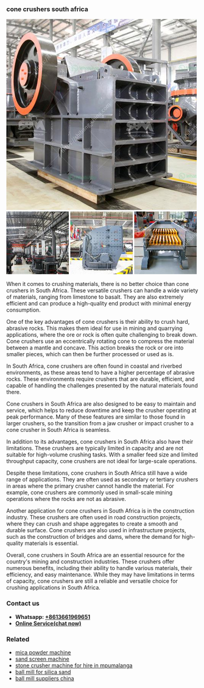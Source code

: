 <h3>cone crushers south africa</h3><img src='1708309332.jpg' alt=''><p>When it comes to crushing materials, there is no better choice than cone crushers in South Africa. These versatile crushers can handle a wide variety of materials, ranging from limestone to basalt. They are also extremely efficient and can produce a high-quality end product with minimal energy consumption.</p><p>One of the key advantages of cone crushers is their ability to crush hard, abrasive rocks. This makes them ideal for use in mining and quarrying applications, where the ore or rock is often quite challenging to break down. Cone crushers use an eccentrically rotating cone to compress the material between a mantle and concave. This action breaks the rock or ore into smaller pieces, which can then be further processed or used as is.</p><p>In South Africa, cone crushers are often found in coastal and riverbed environments, as these areas tend to have a higher percentage of abrasive rocks. These environments require crushers that are durable, efficient, and capable of handling the challenges presented by the natural materials found there.</p><p>Cone crushers in South Africa are also designed to be easy to maintain and service, which helps to reduce downtime and keep the crusher operating at peak performance. Many of these features are similar to those found in larger crushers, so the transition from a jaw crusher or impact crusher to a cone crusher in South Africa is seamless.</p><p>In addition to its advantages, cone crushers in South Africa also have their limitations. These crushers are typically limited in capacity and are not suitable for high-volume crushing tasks. With a smaller feed size and limited throughput capacity, cone crushers are not ideal for large-scale operations.</p><p>Despite these limitations, cone crushers in South Africa still have a wide range of applications. They are often used as secondary or tertiary crushers in areas where the primary crusher cannot handle the material. For example, cone crushers are commonly used in small-scale mining operations where the rocks are not as abrasive.</p><p>Another application for cone crushers in South Africa is in the construction industry. These crushers are often used in road construction projects, where they can crush and shape aggregates to create a smooth and durable surface. Cone crushers are also used in infrastructure projects, such as the construction of bridges and dams, where the demand for high-quality materials is essential.</p><p>Overall, cone crushers in South Africa are an essential resource for the country's mining and construction industries. These crushers offer numerous benefits, including their ability to handle various materials, their efficiency, and easy maintenance. While they may have limitations in terms of capacity, cone crushers are still a reliable and versatile choice for crushing applications in South Africa.</p><h3>Contact us</h3><ul><li><strong>Whatsapp:&nbsp;<a href="https://wa.me/8613661969651">+8613661969651</a></strong></li><li><a href="https://swt.shibang-china.com/?git&amp;zhl&amp;cone crushers south africa"><strong>Online Service(chat now)</strong></a></li></ul><h3>Related</h3><ul><li><a href='mica powder machine.md'>mica powder machine</a></li><li><a href='sand screen machine.md'>sand screen machine</a></li><li><a href='stone crusher machine for hire in mpumalanga.md'>stone crusher machine for hire in mpumalanga</a></li><li><a href='ball mill for silica sand.md'>ball mill for silica sand</a></li><li><a href='ball mill suppliers china.md'>ball mill suppliers china</a></li></ul>